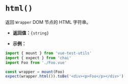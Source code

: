 # `html()`

返回 `Wrapper` DOM 节点的 HTML 字符串。

- **返回值：**`{string}`

- **示例：**

```js
import { mount } from 'vue-test-utils'
import { expect } from 'chai'
import Foo from './Foo.vue'

const wrapper = mount(Foo)
expect(wrapper.html()).toBe('<div><p>Foo</p></div>')
```
